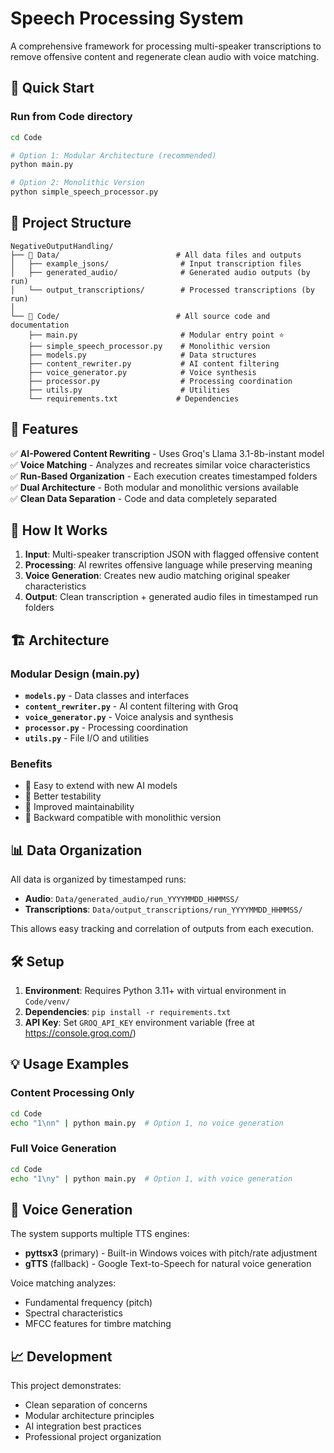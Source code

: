 # Speech Processing System

A comprehensive framework for processing multi-speaker transcriptions to remove offensive content and regenerate clean audio with voice matching.

## 🚀 Quick Start

### Run from Code directory
```bash
cd Code

# Option 1: Modular Architecture (recommended)
python main.py

# Option 2: Monolithic Version
python simple_speech_processor.py
```

## 📁 Project Structure

```
NegativeOutputHandling/
├── 📁 Data/                          # All data files and outputs
│   ├── example_jsons/                # Input transcription files
│   ├── generated_audio/              # Generated audio outputs (by run)
│   └── output_transcriptions/        # Processed transcriptions (by run)
│
└── 📁 Code/                          # All source code and documentation
    ├── main.py                       # Modular entry point ⭐
    ├── simple_speech_processor.py    # Monolithic version
    ├── models.py                     # Data structures
    ├── content_rewriter.py           # AI content filtering
    ├── voice_generator.py            # Voice synthesis
    ├── processor.py                  # Processing coordination
    ├── utils.py                      # Utilities
    └── requirements.txt             # Dependencies
```

## 🎯 Features

✅ **AI-Powered Content Rewriting** - Uses Groq's Llama 3.1-8b-instant model  
✅ **Voice Matching** - Analyzes and recreates similar voice characteristics  
✅ **Run-Based Organization** - Each execution creates timestamped folders  
✅ **Dual Architecture** - Both modular and monolithic versions available  
✅ **Clean Data Separation** - Code and data completely separated  

## 🔧 How It Works

1. **Input**: Multi-speaker transcription JSON with flagged offensive content
2. **Processing**: AI rewrites offensive language while preserving meaning
3. **Voice Generation**: Creates new audio matching original speaker characteristics
4. **Output**: Clean transcription + generated audio files in timestamped run folders

## 🏗️ Architecture

### Modular Design (main.py)
- **`models.py`** - Data classes and interfaces
- **`content_rewriter.py`** - AI content filtering with Groq
- **`voice_generator.py`** - Voice analysis and synthesis  
- **`processor.py`** - Processing coordination
- **`utils.py`** - File I/O and utilities

### Benefits
- 🔌 Easy to extend with new AI models
- 🧪 Better testability
- 📖 Improved maintainability  
- 🔄 Backward compatible with monolithic version

## 📊 Data Organization

All data is organized by timestamped runs:
- **Audio**: `Data/generated_audio/run_YYYYMMDD_HHMMSS/`
- **Transcriptions**: `Data/output_transcriptions/run_YYYYMMDD_HHMMSS/`

This allows easy tracking and correlation of outputs from each execution.

## 🛠️ Setup

1. **Environment**: Requires Python 3.11+ with virtual environment in `Code/venv/`
2. **Dependencies**: `pip install -r requirements.txt` 
3. **API Key**: Set `GROQ_API_KEY` environment variable (free at https://console.groq.com/)

## 💡 Usage Examples

### Content Processing Only
```bash
cd Code
echo "1\nn" | python main.py  # Option 1, no voice generation
```

### Full Voice Generation
```bash
cd Code  
echo "1\ny" | python main.py  # Option 1, with voice generation
```

## 🎵 Voice Generation

The system supports multiple TTS engines:
- **pyttsx3** (primary) - Built-in Windows voices with pitch/rate adjustment
- **gTTS** (fallback) - Google Text-to-Speech for natural voice generation

Voice matching analyzes:
- Fundamental frequency (pitch)  
- Spectral characteristics
- MFCC features for timbre matching

## 📈 Development

This project demonstrates:
- Clean separation of concerns
- Modular architecture principles
- AI integration best practices
- Professional project organization